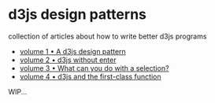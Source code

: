 # d3js design patterns

collection of articles about how to write better d3js programs

* [volume 1 • A d3js design pattern](volume-1.md)
* [volume 2 • d3js without enter](volume-2.md)
* [volume 3 • What can you do with a selection?](volume-3.md)
* [volume 4 • d3js and the first-class function](volume-4.md)

WIP...
